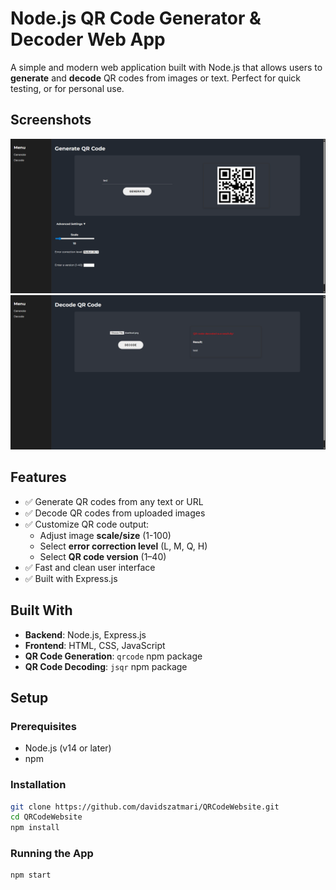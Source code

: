 # Node.js QR Code Generator & Decoder Web App

A simple and modern web application built with Node.js that allows users to **generate** and **decode** QR codes from images or text. Perfect for quick testing, or for personal use.

## Screenshots

![Screenshot](./screenshot1.png)
![Screenshot](./screenshot2.png)

## Features

- ✅ Generate QR codes from any text or URL
- ✅ Decode QR codes from uploaded images
- ✅ Customize QR code output:
  - Adjust image **scale/size** (1-100)
  - Select **error correction level** (L, M, Q, H)
  - Select **QR code version** (1–40)
- ✅ Fast and clean user interface
- ✅ Built with Express.js

## Built With

- **Backend**: Node.js, Express.js
- **Frontend**: HTML, CSS, JavaScript
- **QR Code Generation**: `qrcode` npm package
- **QR Code Decoding**: `jsqr` npm package

## Setup

### Prerequisites

- Node.js (v14 or later)
- npm

### Installation

```bash
git clone https://github.com/davidszatmari/QRCodeWebsite.git
cd QRCodeWebsite
npm install
```

### Running the App

```bash
npm start
```
